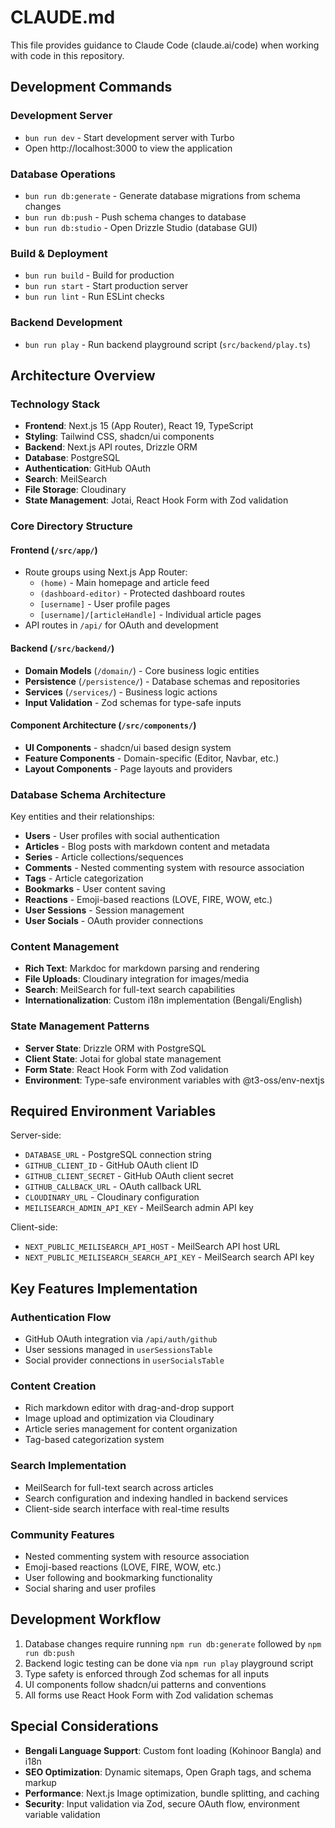 # CLAUDE.md

This file provides guidance to Claude Code (claude.ai/code) when working with code in this repository.

## Development Commands

### Development Server
- `bun run dev` - Start development server with Turbo
- Open http://localhost:3000 to view the application

### Database Operations
- `bun run db:generate` - Generate database migrations from schema changes
- `bun run db:push` - Push schema changes to database
- `bun run db:studio` - Open Drizzle Studio (database GUI)

### Build & Deployment
- `bun run build` - Build for production
- `bun run start` - Start production server
- `bun run lint` - Run ESLint checks

### Backend Development
- `bun run play` - Run backend playground script (`src/backend/play.ts`)

## Architecture Overview

### Technology Stack
- **Frontend**: Next.js 15 (App Router), React 19, TypeScript
- **Styling**: Tailwind CSS, shadcn/ui components
- **Backend**: Next.js API routes, Drizzle ORM
- **Database**: PostgreSQL
- **Authentication**: GitHub OAuth
- **Search**: MeilSearch
- **File Storage**: Cloudinary
- **State Management**: Jotai, React Hook Form with Zod validation

### Core Directory Structure

#### Frontend (`/src/app/`)
- Route groups using Next.js App Router:
  - `(home)` - Main homepage and article feed
  - `(dashboard-editor)` - Protected dashboard routes
  - `[username]` - User profile pages
  - `[username]/[articleHandle]` - Individual article pages
- API routes in `/api/` for OAuth and development

#### Backend (`/src/backend/`)
- **Domain Models** (`/domain/`) - Core business logic entities
- **Persistence** (`/persistence/`) - Database schemas and repositories
- **Services** (`/services/`) - Business logic actions
- **Input Validation** - Zod schemas for type-safe inputs

#### Component Architecture (`/src/components/`)
- **UI Components** - shadcn/ui based design system
- **Feature Components** - Domain-specific (Editor, Navbar, etc.)
- **Layout Components** - Page layouts and providers

### Database Schema Architecture

Key entities and their relationships:
- **Users** - User profiles with social authentication
- **Articles** - Blog posts with markdown content and metadata
- **Series** - Article collections/sequences
- **Comments** - Nested commenting system with resource association
- **Tags** - Article categorization
- **Bookmarks** - User content saving
- **Reactions** - Emoji-based reactions (LOVE, FIRE, WOW, etc.)
- **User Sessions** - Session management
- **User Socials** - OAuth provider connections

### Content Management
- **Rich Text**: Markdoc for markdown parsing and rendering
- **File Uploads**: Cloudinary integration for images/media
- **Search**: MeilSearch for full-text search capabilities
- **Internationalization**: Custom i18n implementation (Bengali/English)

### State Management Patterns
- **Server State**: Drizzle ORM with PostgreSQL
- **Client State**: Jotai for global state management
- **Form State**: React Hook Form with Zod validation
- **Environment**: Type-safe environment variables with @t3-oss/env-nextjs

## Required Environment Variables

Server-side:
- `DATABASE_URL` - PostgreSQL connection string
- `GITHUB_CLIENT_ID` - GitHub OAuth client ID
- `GITHUB_CLIENT_SECRET` - GitHub OAuth client secret
- `GITHUB_CALLBACK_URL` - OAuth callback URL
- `CLOUDINARY_URL` - Cloudinary configuration
- `MEILISEARCH_ADMIN_API_KEY` - MeilSearch admin API key

Client-side:
- `NEXT_PUBLIC_MEILISEARCH_API_HOST` - MeilSearch API host URL
- `NEXT_PUBLIC_MEILISEARCH_SEARCH_API_KEY` - MeilSearch search API key

## Key Features Implementation

### Authentication Flow
- GitHub OAuth integration via `/api/auth/github`
- User sessions managed in `userSessionsTable`
- Social provider connections in `userSocialsTable`

### Content Creation
- Rich markdown editor with drag-and-drop support
- Image upload and optimization via Cloudinary
- Article series management for content organization
- Tag-based categorization system

### Search Implementation
- MeilSearch for full-text search across articles
- Search configuration and indexing handled in backend services
- Client-side search interface with real-time results

### Community Features
- Nested commenting system with resource association
- Emoji-based reactions (LOVE, FIRE, WOW, etc.)
- User following and bookmarking functionality
- Social sharing and user profiles

## Development Workflow

1. Database changes require running `npm run db:generate` followed by `npm run db:push`
2. Backend logic testing can be done via `npm run play` playground script
3. Type safety is enforced through Zod schemas for all inputs
4. UI components follow shadcn/ui patterns and conventions
5. All forms use React Hook Form with Zod validation schemas

## Special Considerations

- **Bengali Language Support**: Custom font loading (Kohinoor Bangla) and i18n
- **SEO Optimization**: Dynamic sitemaps, Open Graph tags, and schema markup
- **Performance**: Next.js Image optimization, bundle splitting, and caching
- **Security**: Input validation via Zod, secure OAuth flow, environment variable validation